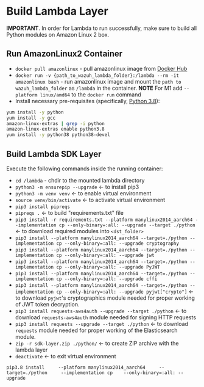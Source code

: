 # Build Lambda Layer

**IMPORTANT**. In order for Lambda to run successfully, make sure to build all Python modules on Amazon Linux 2 box.

## Run AmazonLinux2 Container

- `docker pull amazonlinux` - pull amazonlinux image from [Docker Hub](https://hub.docker.com/_/amazonlinux)
- `docker run -v {path_to_wazuh_lambda_folder}:/lambda --rm -it amazonlinux bash` - run amazonlinux image and mount the `path to wazuh_lambda_folder` as `/lambda` in the container. **NOTE** For M1 add `--platform linux/amd64` to the `docker run` command
- Install necessary pre-requisites (specifically, [Python 3.8](https://techviewleo.com/how-to-install-python-on-amazon-linux/)):

```bash
yum install -y python
yum install -y gcc
amazon-linux-extras | grep -i python
amazon-linux-extras enable python3.8
yum install -y python38 python38-devel
```

## Build Lambda SDK Layer

Execute the following commands inside the running container:

- `cd /lambda` - chdir to the mounted lambda directory
- `python3 -m ensurepip --upgrade` <- to install pip3
- `python3 -m venv venv` <- to enable virtual environment
- `source venv/bin/activate` <- to activate virtual environment
- `pip3 install pipreqs`
- `pipreqs .` <- to build "requirements.txt" file
- `pip3 install -r requirements.txt --platform manylinux2014_aarch64 --implementation cp --only-binary=:all: --upgrade --target ./python` <- to download required modules into `<dst_folder>`
- `pip3 install --platform manylinux2014_aarch64 --target=./python --implementation cp --only-binary=:all: --upgrade cryptography`
- `pip3 install --platform manylinux2014_aarch64 --target=./python --implementation cp --only-binary=:all: --upgrade jwt`
- `pip3 install --platform manylinux2014_aarch64 --target=./python --implementation cp --only-binary=:all: --upgrade PyJWT`
- `pip3 install --platform manylinux2014_aarch64 --target=./python --implementation cp --only-binary=:all: --upgrade cffi`
- `pip3 install --platform manylinux2014_aarch64 --target=./python --implementation cp --only-binary=:all: --upgrade pyjwt["crypto"]` <- to download `pyjwt`'s cryptographics module needed for proper working of JWT token decryption.
- `pip3 install requests-aws4auth --upgrade --target ./python` <- to download `requests-aws4auth` module needed for signing HTTP requests
- `pip3 install requests --upgrade --target ./python` <- to download `requests` module needed for proper working of the Elasticsearch module.
- `zip -r sdk-layer.zip ./python/` <- to create ZIP archive with the lambda layer
- `deactivate` <- to exit virtual environment



```
pip3.8 install     --platform manylinux2014_aarch64     --target=./python     --implementation cp    --only-binary=:all: --upgrade
```
